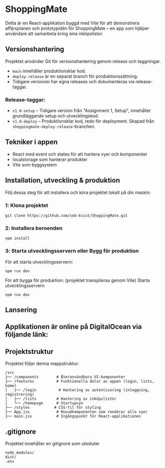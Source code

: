 # ShoppingMate
Detta är en React-applikation byggd med Vite för att demonstrera affärsplanen och prototypidén för ShoppingMate – en app som hjälper användare att samarbeta kring sina inköpslistor.  

## Versionshantering
Projektet använder Git för versionshantering genom release och taggningar.

- `main` innehåller produktionsklar kod.
- `deploy-release` är en separat branch för produktionssättning.
- Tidigare versioner har egna releases och dokumenteras via release-taggar.

### Release-taggar:
- `v1.0-setup` – Tidigare version från "Assignment 1, Setup", innehåller grundläggande setup och utvecklingskod.
- `v1.0-deploy` – Produktionsklar kod, redo för deployment. Skapad från `shoppingmate-deploy-release`-branchen.

## Tekniker i appen
- React med event och states för att hantera vyer och komponenter
- localstorage som hanterar produkter
- Vite som byggsystem

## Installation, utveckling & produktion
Följ dessa steg för att installera och köra projektet lokalt på din maskin:

### 1️: Klona projektet  
```
git clone https://github.com/seb-kvist/ShoppingMate.git

```

### 2️: Installera beroenden
```
npm install
```

### 3️: Starta utvecklingsservern eller Bygg för produktion
För att starta utvecklingsservern:
```
npm run dev
```

För att bygga för produktion: (projektet transpileras genom Vite)
Starta utvecklingsservern
```
npm run dev
```

## Lansering
Applikationen är online på DigitalOcean via följande länk:
------------------


## Projektstruktur  
Projektet följer denna mappstruktur:  

```
/src
├── /components        # Återanvändbara UI-komponenter
├── /features          # Funktionella delar av appen (login, lists, home)
│   ├── /login          # Hantering av autentisering (inloggning, registrering)
│   ├── /lists         # Hantering av inköpslistor
│   └── /homepage      # Startupvyn
├── /styles           # CSS-fil för styling
├── App.jsx            # Huvudkomponenten som renderar alla vyer
├── main.jsx           # Ingångspunkt för React-applikationen
```
## .gitignore  

Projektet innehåller en gitignore som utesluter
```
node_modules/
dist/
.env
```
